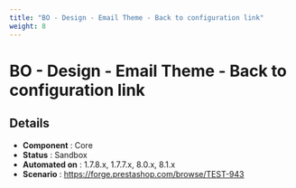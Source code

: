 ```yaml
---
title: "BO - Design - Email Theme - Back to configuration link"
weight: 8
---
```


# BO - Design - Email Theme - Back to configuration link
## Details
* **Component** : Core
* **Status** : Sandbox
* **Automated on** : 1.7.8.x, 1.7.7.x, 8.0.x, 8.1.x
* **Scenario** : https://forge.prestashop.com/browse/TEST-943

